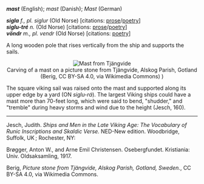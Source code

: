 **_mast_** (English); _mast_ (Danish); _Mast_ (German)

_**sigla** f., pl. siglur_ (Old Norse) [citations: [prose](https://onp.ku.dk/onp/onp.php?o68379)/[poetry](https://lexiconpoeticum.org/m.php?p=lemma&i=71792)]  
_**siglu-tré** n._ (Old Norse) [citations: [prose](https://onp.ku.dk/onp/onp.php?o68400)/[poetry](https://lexiconpoeticum.org/m.php?p=lemma&i=71813)]  
_**vöndr** m., pl. vendr_ (Old Norse) [citations: [poetry](https://lexiconpoeticum.org/m.php?p=lemma&i=95470)]

  A long wooden pole that rises vertically from the ship and supports the sails.

<div align="center">
  
  ![Mast from Tjängvide](../images/Mast_Tjängvide.jpg)  
  Carving of a mast on a picture stone from Tjängvide, Alskog Parish, Gotland (Berig, CC BY-SA 4.0, via Wikimedia Commons)
)

</div>
 
  The square viking sail was raised onto the mast and supported along its upper edge by a yard (ON _siglu-rá_). The largest Viking ships could have a mast more than 70-feet long, which were said to bend, "shudder," and "tremble" during heavy storms and wind due to the height (Jesch, 160). 

---

  Jesch, Judith. _Ships and Men in the Late Viking Age: The Vocabulary of Runic Inscriptions and Skaldic Verse._ NED-New edition. Woodbridge, Suffolk, UK ; Rochester, NY: 
 
  Brøgger, Anton W., and Arne Emil Christensen. Osebergfundet. Kristiania: Univ. Oldsaksamling, 1917. 

  Berig, _Picture stone from Tjängvide, Alskog Parish, Gotland, Sweden._, CC BY-SA 4.0, via Wikimedia Commons.


